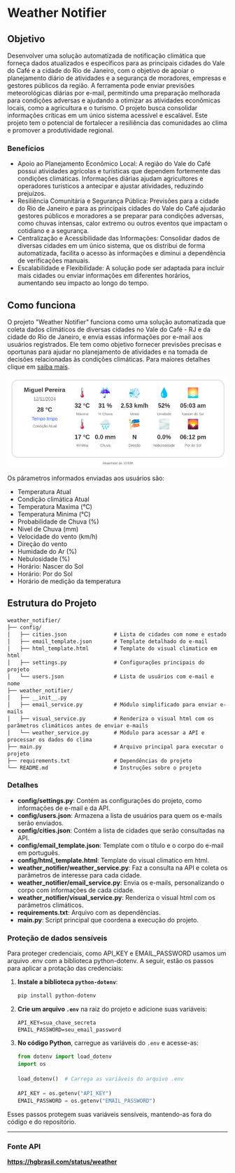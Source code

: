 # Weather Notifier

## Objetivo

Desenvolver uma solução automatizada de notificação climática que forneça dados atualizados e específicos para as principais cidades do Vale do Café e a cidade do Rio de Janeiro, com o objetivo de apoiar o planejamento diário de atividades e a segurança de moradores, empresas e gestores públicos da região. A ferramenta pode enviar previsões meteorológicas diárias por e-mail, permitindo uma preparação melhorada para condições adversas e ajudando a otimizar as atividades econômicas locais, como a agricultura e o turismo. O projeto busca consolidar informações críticas em um único sistema acessível e escalável. Este projeto tem o potencial de fortalecer a resiliência das comunidades ao clima e promover a produtividade regional.

### Benefícios

- Apoio ao Planejamento Econômico Local: A região do Vale do Café possui atividades agrícolas e turísticas que dependem fortemente das condições climáticas. Informações diárias ajudam agricultores e operadores turísticos a antecipar e ajustar atividades, reduzindo prejuízos.
- Resiliência Comunitária e Segurança Pública: Previsões para a cidade do Rio de Janeiro e para as principais cidades do Vale do Café ajudarão gestores públicos e moradores a se preparar para condições adversas, como chuvas intensas, calor extremo ou outros eventos que impactam o cotidiano e a segurança.
- Centralização e Acessibilidade das Informações: Consolidar dados de diversas cidades em um único sistema, que os distribui de forma automatizada, facilita o acesso às informações e diminui a dependência de verificações manuais.
- Escalabilidade e Flexibilidade: A solução pode ser adaptada para incluir mais cidades ou enviar informações em diferentes horários, aumentando seu impacto ao longo do tempo.

## Como funciona

O projeto "Weather Notifier" funciona como uma solução automatizada que coleta dados climáticos de diversas cidades no Vale do Café - RJ e da cidade do Rio de Janeiro, e envia essas informações por e-mail aos usuários registrados. Ele tem como objetivo fornecer previsões precisas e oportunas para ajudar no planejamento de atividades e na tomada de decisões relacionadas às condições climáticas. Para maiores detalhes clique em [saiba mais](./weather_notifier/README.md).


![alt text](weather_notifier/image.png)

Os pârametros informados enviadas aos usuários são:

- Temperatura Atual
- Condição climática Atual
- Temperatura Maxima (°C)
- Temperatura Minima (°C)
- Probabilidade de Chuva (%)
- Nivel de Chuva (mm)
- Velocidade do vento (km/h)
- Direção do vento
- Humidade do Ar (%)
- Nebulosidade (%)
- Horário: Nascer do Sol
- Horário: Por do Sol
- Horário de medição da temperatura


## Estrutura do Projeto


    weather_notifier/
    ├── config/
    │   ├── cities.json               # Lista de cidades com nome e estado
    │   ├── email_template.json       # Template detalhado do e-mail
    │   ├── html_template.html        # Template do visual climatico em html
    │   ├── settings.py               # Configurações principais do projeto
    │   └── users.json                # Lista de usuários com e-mail e nome
    ├── weather_notifier/
    │   ├── __init__.py
    │   ├── email_service.py          # Módulo simplificado para enviar e-mails
    │   ├── visual_service.py         # Renderiza o visual html com os parâmetros climáticos antes de enviar e-mails
    │   └── weather_service.py        # Módulo para acessar a API e processar os dados do clima
    ├── main.py                       # Arquivo principal para executar o projeto
    ├── requirements.txt              # Dependências do projeto
    └── README.md                     # Instruções sobre o projeto


### Detalhes

- **config/settings.py**: Contém as configurações do projeto, como informações de e-mail e da API.
- **config/users.json**: Armazena a lista de usuários para quem os e-mails serão enviados.
- **config/cities.json**: Contém a lista de cidades que serão consultadas na API.
- **config/email_template.json**: Template com o título e o corpo do e-mail em português.
- **config/html_template.html**: Template do visual climatico em html.
- **weather_notifier/weather_service.py**: Faz a consulta na API e coleta os parâmetros de interesse para cada cidade.
- **weather_notifier/email_service.py**: Envia os e-mails, personalizando o corpo com informações de cada cidade.
- **weather_notifier/visual_service.py**: Renderiza o visual html com os parâmetros climáticos.
- **requirements.txt**: Arquivo com as dependências.
- **main.py**: Script principal que coordena a execução do projeto.


### Proteção de dados sensíveis

Para proteger credenciais, como API_KEY e EMAIL_PASSWORD usamos um arquivo .env com a biblioteca python-dotenv. A seguir, estão os passos para aplicar a protação das credenciais:

1. **Instale a biblioteca `python-dotenv`**:
   ```bash
   pip install python-dotenv
   ```

2. **Crie um arquivo `.env`** na raiz do projeto e adicione suas variáveis:
   ```plaintext
   API_KEY=sua_chave_secreta
   EMAIL_PASSWORD=seu_email_password
   ```

3. **No código Python**, carregue as variáveis do `.env` e acesse-as:
   ```python
   from dotenv import load_dotenv
   import os

   load_dotenv()  # Carrega as variáveis do arquivo .env

   API_KEY = os.getenv("API_KEY")
   EMAIL_PASSWORD = os.getenv("EMAIL_PASSWORD")
   ```

Esses passos protegem suas variáveis sensíveis, mantendo-as fora do código e do repositório.


-----------------------


### Fonte API

**https://hgbrasil.com/status/weather**




